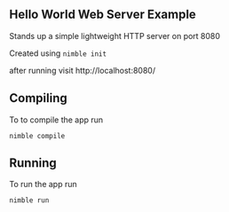 ## Hello World Web Server Example

Stands up a simple lightweight HTTP server on port 8080

Created using `nimble init`

after running visit http://localhost:8080/

## Compiling

To to compile the app run
```shell script
nimble compile
```

## Running

To run the app run
```shell script
nimble run
```
